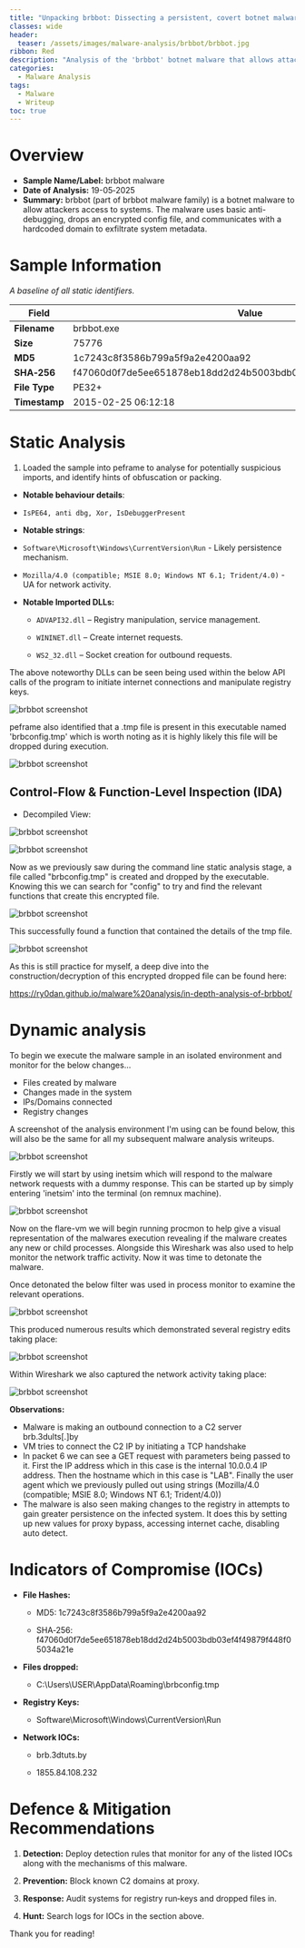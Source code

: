 ```yaml
---
title: "Unpacking brbbot: Dissecting a persistent, covert botnet malware."
classes: wide
header:
  teaser: /assets/images/malware-analysis/brbbot/brbbot.jpg
ribbon: Red
description: "Analysis of the 'brbbot' botnet malware that allows attackers access to infected systems through C2 communication."
categories:
  - Malware Analysis
tags:
  - Malware
  - Writeup
toc: true
---
```


# Overview

- **Sample Name/Label:** brbbot malware
- **Date of Analysis:** 19-05‑2025
- **Summary:** brbbot (part of brbbot malware family) is a botnet malware to allow attackers access to systems. The malware uses basic anti-debugging, drops an encrypted config file, and communicates with a hardcoded domain to exfiltrate system metadata.

# Sample Information

_A baseline of all static identifiers._

| Field         | Value                                                            |
| ------------- | ---------------------------------------------------------------- |
| **Filename**  | brbbot.exe                                                       |
| **Size**      | 75776                                                            |
| **MD5**       | 1c7243c8f3586b799a5f9a2e4200aa92                                 |
| **SHA‑256**   | f47060d0f7de5ee651878eb18dd2d24b5003bdb03ef4f49879f448f05034a21e |
| **File Type** | PE32+                                                            |
| **Timestamp** | 2015-02-25 06:12:18                                              |

# Static Analysis

1. Loaded the sample into peframe to analyse for potentially suspicious imports, and identify hints of obfuscation or packing.

- **Notable behaviour details**:
- `IsPE64, anti dbg, Xor, IsDebuggerPresent`

- **Notable strings**:
- `Software\Microsoft\Windows\CurrentVersion\Run` - Likely persistence mechanism.
- `Mozilla/4.0 (compatible; MSIE 8.0; Windows NT 6.1; Trident/4.0)` - UA for network activity.

- **Notable Imported DLLs:**
    
    - `ADVAPI32.dll` – Registry manipulation, service management.
        
    - `WININET.dll` – Create internet requests.
        
    - `WS2_32.dll` – Socket creation for outbound requests.

The above noteworthy DLLs can be seen being used within the below API calls of the program to initiate internet connections and manipulate registry keys.

![brbbot screenshot](/assets/images/malware-analysis/brbbot/img2.png)

peframe also identified that a .tmp file is present in this executable named 'brbconfig.tmp' which is worth noting as it is highly likely this file will be dropped during execution.

![brbbot screenshot](/assets/images/malware-analysis/brbbot/img4.png)

## Control‑Flow & Function‑Level Inspection (IDA)

- Decompiled View:

![brbbot screenshot](/assets/images/malware-analysis/brbbot/img6.png)

![brbbot screenshot](/assets/images/malware-analysis/brbbot/img7.png)

Now as we previously saw during the command line static analysis stage, a file called "brbconfig.tmp" is created and dropped by the executable. Knowing this we can search for "config" to try and find the relevant functions that create this encrypted file.

![brbbot screenshot](/assets/images/malware-analysis/brbbot/img5.png)

This successfully found a function that contained the details of the tmp file.

![brbbot screenshot](/assets/images/malware-analysis/brbbot/img8.png)

As this is still practice for myself, a deep dive into the construction/decryption of this encrypted dropped file can be found here:

https://ry0dan.github.io/malware%20analysis/in-depth-analysis-of-brbbot/
# Dynamic analysis

To begin we execute the malware sample in an isolated environment and monitor for the below changes...

- Files created by malware
- Changes made in the system
- IPs/Domains connected
- Registry changes

A screenshot of the analysis environment I'm using can be found below, this will also be the same for all my subsequent malware analysis writeups.

![brbbot screenshot](/assets/images/malware-analysis/brbbot/img9.png)

Firstly we will start by using inetsim which will respond to the malware network requests with a dummy response. This can be started up by simply entering 'inetsim' into the terminal (on remnux machine).

![brbbot screenshot](/assets/images/malware-analysis/brbbot/img14.png)

Now on the flare-vm we will begin running procmon to help give a visual representation of the malwares execution revealing if the malware creates any new or child processes. Alongside this Wireshark was also used to help monitor the network traffic activity. Now it was time to detonate the malware. 

Once detonated the below filter was used in process monitor to examine the relevant operations.

![brbbot screenshot](/assets/images/malware-analysis/brbbot/img10.png)

This produced numerous results which demonstrated several registry edits taking place:

![brbbot screenshot](/assets/images/malware-analysis/brbbot/img11.png)

Within Wireshark we also captured the network activity taking place:

![brbbot screenshot](/assets/images/malware-analysis/brbbot/img13.png)

**Observations:**

- Malware is making an outbound connection to a C2 server brb.3dults[.]by
- VM tries to connect the C2 IP by initiating a TCP handshake
- In packet 6 we can see a GET request with parameters being passed to it. First the IP address which in this case is the internal 10.0.0.4 IP address. Then the hostname which in this case is "LAB". Finally the user agent which we previously pulled out using strings (Mozilla/4.0 (compatible; MSIE 8.0; Windows NT 6.1; Trident/4.0))
- The malware is also seen making changes to the registry in attempts to gain greater persistence on the infected system. It does this by setting up new values for proxy bypass, accessing internet cache, disabling auto detect.

# Indicators of Compromise (IOCs)

- **File Hashes:**
    
    - MD5: 1c7243c8f3586b799a5f9a2e4200aa92
        
    - SHA‑256: f47060d0f7de5ee651878eb18dd2d24b5003bdb03ef4f49879f448f05034a21e

- **Files dropped:**

	- C:\Users\USER\AppData\Roaming\brbconfig.tmp

- **Registry Keys:**
    
    - Software\Microsoft\Windows\CurrentVersion\Run
        
- **Network IOCs:**
    
    - brb.3dtuts.by
        
    - 1855.84.108.232

# Defence & Mitigation Recommendations

1. **Detection:** Deploy detection rules that monitor for any of the listed IOCs along with the mechanisms of this malware.

2. **Prevention:** Block known C2 domains at proxy.

3. **Response:** Audit systems for registry run‑keys and dropped files in.

4. **Hunt:** Search logs for IOCs in the section above.

Thank you for reading!